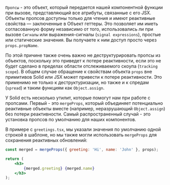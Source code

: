`Пропсы` - это объект, который передается нашей компонентной функции при вызове, представляющий все атрибуты, связанные с его JSX. Объекты пропсов доступны только для чтения и имеют реактивные свойства — заключенные в Объект геттеры. Это позволяет им иметь согласованную форму независимо от того, использовались ли при вызове `Сигналы` или выражения-cигналы (`signal expressions`), простые или статические значения. Вы получаете к ним доступ просто через `props.propName`.

По этой причине также очень важно не деструктурировать пропсы из объектов, поскольку это приведет к потере реактивности, если это не будет сделано в пределах области отслеживаемого скоупа (`tracking scope`). В общем случае обращение к свойствам объекта `props` вне примитивов Solid или JSX может привести к потере реактивности. Это применимо не только к деструктуризации, но также и к спредам (`spread`) и таким функциям как `Object.assign`.

У Solid есть несколько утилит, которые помогут нам при работе с пропсами. Первый - это `mergeProps`, который объединяет потенциально реактивные объекты вместе (например, неразрушающий `Object.assign`) без потери реактивности. Самый распространенный случай - это установка пропсов по умолчанию для наших компонентов.

В примере с `greetings.tsx`, мы указали значения по умолчанию одной строкой в шаблоне, но мы также могли использовать `mergeProps` для сохранения реактивных обновлений:

```jsx
const merged = mergeProps({ greeting: 'Hi', name: 'John' }, props);

return (
	<h3>
		{merged.greeting} {merged.name}
	</h3>
);
```
